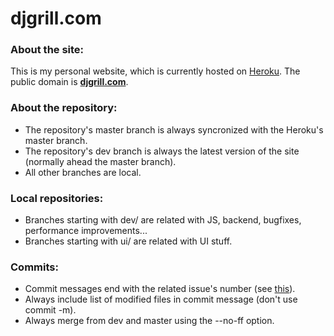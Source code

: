 # djgrill.com

### About the site:
This is my personal website, which is currently hosted on [Heroku](http://djgrill.herokuapp.com). The public domain is **[djgrill.com](http://djgrill.com)**.

### About the repository:
- The repository's master branch is always syncronized with the Heroku's master branch.
- The repository's dev branch is always the latest version of the site (normally ahead the master branch).
- All other branches are local.

### Local repositories:
- Branches starting with dev/ are related with JS, backend, bugfixes, performance improvements...
- Branches starting with ui/ are related with UI stuff.

### Commits:
- Commit messages end with the related issue's number (see [this](https://github.com/blog/831-issues-2-0-the-next-generation)).
- Always include list of modified files in commit message (don't use commit -m).
- Always merge from dev and master using the --no-ff option.
